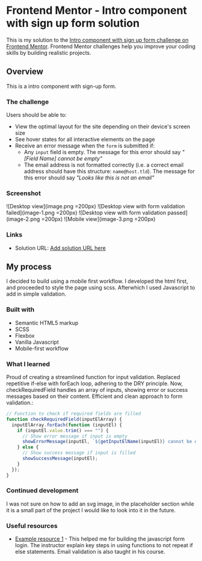 # Frontend Mentor - Intro component with sign up form solution

This is my solution to the [Intro component with sign up form challenge on Frontend Mentor](https://www.frontendmentor.io/challenges/intro-component-with-signup-form-5cf91bd49edda32581d28fd1). Frontend Mentor challenges help you improve your coding skills by building realistic projects.

## Overview

This is a intro component with sign-up form.

### The challenge

Users should be able to:

- View the optimal layout for the site depending on their device's screen size
- See hover states for all interactive elements on the page
- Receive an error message when the `form` is submitted if:
  - Any `input` field is empty. The message for this error should say _"[Field Name] cannot be empty"_
  - The email address is not formatted correctly (i.e. a correct email address should have this structure: `name@host.tld`). The message for this error should say _"Looks like this is not an email"_

### Screenshot

![Desktop view](image.png =200px)
![Desktop view with form validation failed](image-1.png =200px)
![Desktop view with form validation passed](image-2.png =200px)
![Mobile view](image-3.png =200px)

### Links

- Solution URL: [Add solution URL here](https://your-solution-url.com)

## My process

I decided to build using a mobile first workflow. I developed the html first, and proceeded to style the page using scss. Afterwhich I used Javascript to add in simple validation.

### Built with

- Semantic HTML5 markup
- SCSS
- Flexbox
- Vanilla Javascript
- Mobile-first workflow

### What I learned

Proud of creating a streamlined function for input validation. Replaced repetitive if-else with forEach loop, adhering to the DRY principle. Now, checkRequiredField handles an array of inputs, showing error or success messages based on their content. Efficient and clean approach to form validation.:

```js
// Function to check if required fields are filled
function checkRequiredField(inputElArray) {
  inputElArray.forEach(function (inputEl) {
    if (inputEl.value.trim() === "") {
      // Show error message if input is empty
      showErrorMessage(inputEl, `${getInputElName(inputEl)} cannot be empty!`);
    } else {
      // Show success message if input is filled
      showSuccessMessage(inputEl);
    }
  });
}
```

### Continued development

I was not sure on how to add an svg image, in the placeholder section while it is a small part of the project I would like to look into it in the future.

### Useful resources

- [Example resource 1](https://www.udemy.com/course/web-projects-with-vanilla-javascript/) - This helped me for building the javascript form login. The instructor explain key steps in using functions to not repeat if else statements. Email validation is also taught in his course.
